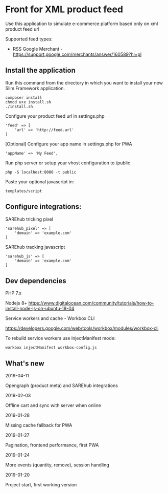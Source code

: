 # Front for XML product feed

Use this application to simulate e-commerce platform based only on xml product feed url 
 
Supported feed types:
- RSS Google Merchant - https://support.google.com/merchants/answer/160589?hl=pl

## Install the application

Run this command from the directory in which you want to install your new Slim Framework application.

    composer install
    chmod u+x install.sh
    ./install.sh
    
Configure your product feed url in settings.php
    
    'feed' => [
        'url' => 'http://feed.url'
    ]

[Optional] Configure your app name in settings.php for PWA
    
    'appName' => 'My Feed',

Run php server or setup your vhost configuration to /public
    
    php -S localhost:8080 -t public
    
Paste your optional javascript in:

    templates/script
    
## Configure integrations:

SAREhub tricking pixel

    'sarehub_pixel' => [
        'domain' => 'example.com'
    ]

SAREhub tracking javascript

    'sarehub_js' => [
        'domain' => 'example.com'
    ]
   
## Dev dependencies
PHP 7.x

Nodejs 8+
https://www.digitalocean.com/community/tutorials/how-to-install-node-js-on-ubuntu-18-04

Service workers and cache - Workbox CLI

https://developers.google.com/web/tools/workbox/modules/workbox-cli

To rebuild service workers use injectManifest mode:

    workbox injectManifest workbox-config.js
   
## What's new
2019-04-11

Opengraph (product meta) and SAREhub integrations

2019-02-03

Offline cart and sync with server when online

2019-01-28

Missing cache fallback for PWA

2019-01-27

Pagination, frontend performance, first PWA

2019-01-24

More events (quantity, remove), session handling

2019-01-20

Project start, first working version
